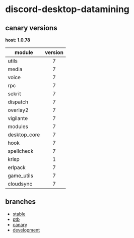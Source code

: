 # discord-desktop-datamining

## canary versions

**host: 1.0.78**

| module | version |
| ------ | :-----: |
| utils | 7 |
| media | 7 |
| voice | 7 |
| rpc | 7 |
| sekrit | 7 |
| dispatch | 7 |
| overlay2 | 7 |
| vigilante | 7 |
| modules | 7 |
| desktop_core | 7 |
| hook | 7 |
| spellcheck | 7 |
| krisp | 1 |
| erlpack | 7 |
| game_utils | 7 |
| cloudsync | 7 |

## branches

- [stable](https://github.com/OpenAsar/discord-desktop-datamining/tree/stable)
- [ptb](https://github.com/OpenAsar/discord-desktop-datamining/tree/ptb)
- [canary](https://github.com/OpenAsar/discord-desktop-datamining/tree/canary)
- [development](https://github.com/OpenAsar/discord-desktop-datamining/tree/development)